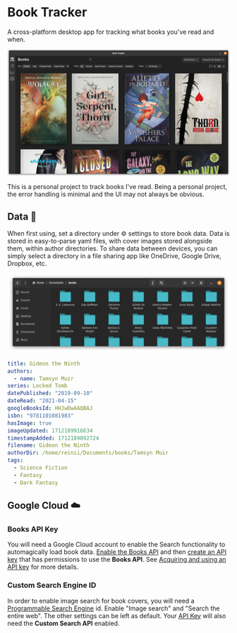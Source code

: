 # Book Tracker

A cross-platform desktop app for tracking what books you've read and when.

![](docs/screenshot-01-linux.png)

This is a personal project to track books I've read. Being a personal project, the error handling
is minimal and the UI may not always be obvious.

## Data :open_file_folder:

When first using, set a directory under :gear: settings to store book data. Data is stored in
easy-to-parse yaml files, with cover images stored alongside them, within author directories. To
share data between devices, you can simply select a directory in a file sharing app like OneDrive,
Google Drive, Dropbox, etc.

![](docs/screenshot-data-01-linux.png)

```yaml
title: Gideon the Ninth
authors:
  - name: Tamsyn Muir
series: Locked Tomb
datePublished: "2019-09-10"
dateRead: "2021-04-15"
googleBooksId: HHJwDwAAQBAJ
isbn: "9781101081983"
hasImage: true
imageUpdated: 1712189916634
timestampAdded: 1712189892724
filename: Gideon the Ninth
authorDir: /home/reinii/Documents/books/Tamsyn Muir
tags:
  - Science Fiction
  - Fantasy
  - Dark Fantasy
```

## Google Cloud :cloud:

### Books API Key

You will need a Google Cloud account to enable the Search functionality to automagically load book
data. [Enable the Books API](https://console.cloud.google.com/apis/api/books.googleapis.com) and
then [create an API key](https://console.cloud.google.com/apis/credentials) that has permissions to
use the **Books API**.
See [Acquiring and using an API key](https://developers.google.com/books/docs/v1/using#APIKey) for
more details.

### Custom Search Engine ID

In order to enable image search for book covers, you will need a
[Programmable Search Engine](https://programmablesearchengine.google.com/) id. Enable
"Image search" and "Search the entire web". The other settings can be left as default.
Your [API Key](https://console.cloud.google.com/apis/credentials) will also need the
**Custom Search API** enabled.

